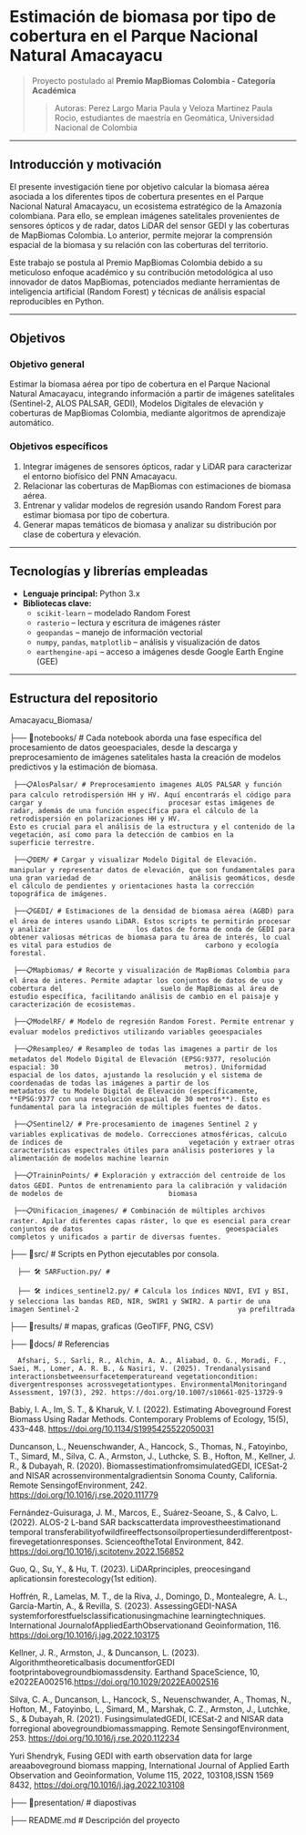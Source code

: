 # Estimación de biomasa por tipo de cobertura en el Parque Nacional Natural Amacayacu

> Proyecto postulado al **Premio MapBiomas Colombia - Categoría Académica**
>> Autoras: Perez Largo Maria Paula y Veloza Martinez Paula Rocio, estudiantes de maestría en Geomática, Universidad Nacional de Colombia
---

## Introducción y motivación

El presente investigación tiene por objetivo calcular la biomasa aérea asociada a los diferentes tipos de cobertura presentes en el Parque Nacional Natural Amacayacu, un ecosistema estratégico de la Amazonía colombiana. Para ello, se emplean imágenes satelitales provenientes de sensores ópticos y de radar, datos LiDAR del sensor GEDI y las coberturas de MapBiomas Colombia. Lo anterior, permite mejorar la comprensión espacial de la biomasa y su relación con las coberturas del territorio.

Este trabajo se postula al Premio MapBiomas Colombia debido a su meticuloso enfoque académico y su contribución metodológica al uso innovador de datos MapBiomas, potenciados mediante herramientas de inteligencia artificial (Random Forest) y técnicas de análisis espacial reproducibles en Python.

---

## Objetivos

### Objetivo general
Estimar la biomasa aérea por tipo de cobertura en el Parque Nacional Natural Amacayacu, integrando información a partir de imágenes satelitales (Sentinel-2, ALOS PALSAR, GEDI), Modelos Digitales de elevación y coberturas de MapBiomas Colombia, mediante algoritmos de aprendizaje automático.

### Objetivos específicos
1. Integrar imágenes de sensores ópticos, radar y LiDAR para caracterizar el entorno biofísico del PNN Amacayacu.
2. Relacionar las coberturas de MapBiomas con estimaciones de biomasa aérea.
3. Entrenar y validar modelos de regresión usando Random Forest para estimar biomasa por tipo de cobertura.
4. Generar mapas temáticos de biomasa y analizar su distribución por clase de cobertura y elevación.

---

## Tecnologías y librerías empleadas

- **Lenguaje principal:** Python 3.x  
- **Bibliotecas clave:**
  - `scikit-learn` – modelado Random Forest
  - `rasterio` – lectura y escritura de imágenes ráster
  - `geopandas` – manejo de información vectorial
  - `numpy`, `pandas`, `matplotlib` – análisis y visualización de datos
  - `earthengine-api` – acceso a imágenes desde Google Earth Engine (GEE)
 
---

## Estructura del repositorio


Amacayacu_Biomasa/

├── 📂notebooks/ # Cada notebook aborda una fase específica del procesamiento de datos geoespaciales, desde la descarga y preprocesamiento de imágenes                           satelitales hasta la creación de modelos predictivos y la estimación de biomasa.


     ├──📋AlosPalsar/ # Preprocesamiento imagenes ALOS PALSAR y función para calculo retrodispersión HH y HV. Aquí encontrarás el código para cargar y                               procesar estas imágenes de radar, además de una función específica para el cálculo de la retrodispersión en polarizaciones HH y HV.                           Esto es crucial para el análisis de la estructura y el contenido de la vegetación, así como para la detección de cambios en la                                superficie terrestre.
     
     ├──📋DEM/ # Cargar y visualizar Modelo Digital de Elevación. manipular y representar datos de elevación, que son fundamentales para una gran variedad de                        análisis geomáticos, desde el cálculo de pendientes y orientaciones hasta la corrección topográfica de imágenes.
     
     ├──📋GEDI/ # Estimaciones de la densidad de biomasa aérea (AGBD) para el área de interes usando LiDAR. Estos scripts te permitirán procesar y analizar                     los datos de forma de onda de GEDI para obtener valiosas métricas de biomasa para tu área de interés, lo cual es vital para estudios de                       carbono y ecología forestal.
     
     ├──📋Mapbiomas/ # Recorte y visualización de MapBiomas Colombia para el área de interes. Permite adaptar los conjuntos de datos de uso y cobertura del                        suelo de MapBiomas al área de estudio específica, facilitando análisis de cambio en el paisaje y caracterización de ecosistemas.
     
     ├──📋ModelRF/ # Modelo de regresión Random Forest. Permite entrenar y evaluar modelos predictivos utilizando variables geoespaciales
     
     ├──📋Resampleo/ # Resampleo de todas las imagenes a partir de los metadatos del Modelo Digital de Elevación (EPSG:9377, resolución espacial: 30                               metros). Uniformidad espacial de los datos, ajustando la resolución y el sistema de coordenadas de todas las imágenes a partir de los                         metadatos de tu Modelo Digital de Elevación (específicamente, **EPSG:9377 con una resolución espacial de 30 metros**). Esto es                                fundamental para la integración de múltiples fuentes de datos.
     
     ├──📋Sentinel2/ # Pre-procesamiento de imagenes Sentinel 2 y variables explicativas de modelo. Correcciones atmosféricas, calcuLo de índices de                               vegetación y extraer otras características espectrales útiles para análisis posteriores y la alimentación de modelos machine learnin
     
     ├──📋TraininPoints/ # Exploración y extracción del centroide de los datos GEDI. Puntos de entrenamiento para la calibración y validación de modelos de                          biomasa 
     
     ├──📋Unificacion_imagenes/ # Combinación de múltiples archivos raster. Apilar diferentes capas ráster, lo que es esencial para crear conjuntos de datos                                   geoespaciales completos y unificados a partir de diversas fuentes.
     
     
├── 📂src/ # Scripts en Python ejecutables por consola.

      ├── 🛠️ SARFuction.py/ # 
      
      ├── 🛠️ indices_sentinel2.py/ # Calcula los índices NDVI, EVI y BSI, y selecciona las bandas RED, NIR, SWIR1 y SWIR2. A partir de una imagen Sentinel-2                                       ya prefiltrada

├── 📂results/ # mapas, graficas (GeoTIFF, PNG, CSV)

├── 📂docs/ # Referencias

      Afshari, S., Sarli, R., Alchin, A. A., Aliabad, O. G., Moradi, F., Saei, M., Lomer, A. R. B., & Nasiri, V. (2025). Trendanalysisand interactionsbetweensurfacetemperatureand vegetationcondition: divergentresponses acrossvegetationtypes. EnvironmentalMonitoringand Assessment, 197(3), 292. https://doi.org/10.1007/s10661-025-13729-9

Babiy, I. A., Im, S. T., & Kharuk, V. I. (2022). Estimating Aboveground Forest Biomass Using Radar Methods. Contemporary Problems of Ecology, 15(5), 433–448. https://doi.org/10.1134/S1995425522050031

Duncanson, L., Neuenschwander, A., Hancock, S., Thomas, N., Fatoyinbo, T., Simard, M., Silva, C. A., Armston, J., Luthcke, S. B., Hofton, M., Kellner, J. R., & Dubayah, R. (2020). BiomassestimationfromsimulatedGEDI, ICESat-2 and NISAR acrossenvironmentalgradientsin Sonoma County, California. Remote SensingofEnvironment, 242. https://doi.org/10.1016/j.rse.2020.111779

Fernández-Guisuraga, J. M., Marcos, E., Suárez-Seoane, S., & Calvo, L. (2022). ALOS-2 L-band SAR backscatterdata improvestheestimationand temporal transferabilityofwildfireeffectsonsoilpropertiesunderdifferentpost-firevegetationresponses. ScienceoftheTotal Environment, 842. https://doi.org/10.1016/j.scitotenv.2022.156852

Guo, Q., Su, Y., & Hu, T. (2023). LiDARprinciples, preocesingand aplicationsin forestecology(1st edition).

Hoffrén, R., Lamelas, M. T., de la Riva, J., Domingo, D., Montealegre, A. L., García-Martín, A., & Revilla, S. (2023). AssessingGEDI-NASA systemforforestfuelsclassificationusingmachine learningtechniques. International JournalofAppliedEarthObservationand Geoinformation, 116. https://doi.org/10.1016/j.jag.2022.103175

Kellner, J. R., Armston, J., & Duncanson, L. (2023). Algorithmtheoreticalbasis documentforGEDI footprintabovegroundbiomassdensity. Earthand SpaceScience, 10, e2022EA002516.https://doi.org/10.1029/2022EA002516

Silva, C. A., Duncanson, L., Hancock, S., Neuenschwander, A., Thomas, N., Hofton, M., Fatoyinbo, L., Simard, M., Marshak, C. Z., Armston, J., Lutchke, S., & Dubayah, R. (2021). FusingsimulatedGEDI, ICESat-2 and NISAR data forregional abovegroundbiomassmapping. Remote SensingofEnvironment, 253. https://doi.org/10.1016/j.rse.2020.112234

Yuri Shendryk, Fusing GEDI with earth observation data for large areaaboveground biomass mapping, International Journal of Applied Earth Observation and Geoinformation, Volume 115, 2022, 103108,ISSN 1569 8432, https://doi.org/10.1016/j.jag.2022.103108

├── 📂presentation/ # diapostivas

├── README.md # Descripción del proyecto



